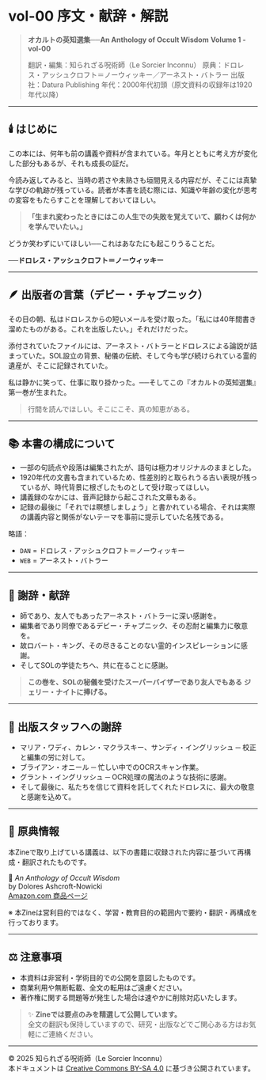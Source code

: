 # vol-00 序文・献辞・解説

> **オカルトの英知選集──An Anthology of Occult Wisdom**
> **Volume 1 - vol-00**
> 
> 翻訳・編集：知られざる呪術師（Le Sorcier Inconnu）
> 原典：ドロレス・アッシュクロフト＝ノーウィッキー／アーネスト・バトラー
> 出版社：Datura Publishing
> 年代：2000年代初頭（原文資料の収録年は1920年代以降）

---

## 🕯️ はじめに

この本には、何年も前の講義や資料が含まれている。年月とともに考え方が変化した部分もあるが、それも成長の証だ。

今読み返してみると、当時の若さや未熟さも垣間見える内容だが、そこには真摯な学びの軌跡が残っている。読者が本書を読む際には、知識や年齢の変化が思考の変容をもたらすことを理解しておいてほしい。

> **「生まれ変わったときにはこの人生での失敗を覚えていて、願わくは何かを学んでいたい。」**

どうか笑わずにいてほしい──これはあなたにも起こりうることだ。

**──ドロレス・アッシュクロフト＝ノーウィッキー**

---

## 🪶 出版者の言葉（デビー・チャプニック）

その日の朝、私はドロレスからの短いメールを受け取った。「私には40年間書き溜めたものがある。これを出版したい。」それだけだった。

添付されていたファイルには、アーネスト・バトラーとドロレスによる論説が詰まっていた。SOL設立の背景、秘儀の伝統、そして今も学び続けられている霊的遺産が、そこに記録されていた。

私は静かに笑って、仕事に取り掛かった。──そしてこの『オカルトの英知選集』第一巻が生まれた。

> 行間を読んでほしい。そこにこそ、真の知恵がある。

---

## 📚 本書の構成について

- 一部の句読点や段落は編集されたが、語句は極力オリジナルのままとした。
- 1920年代の文書も含まれているため、性差別的と取られうる古い表現が残っているが、時代背景に根ざしたものとして受け取ってほしい。
- 講義録のなかには、音声記録から起こされた文章もある。
- 記録の最後に「それでは瞑想しましょう」と書かれている場合、それは実際の講義内容と関係がないテーマを事前に提示していた名残である。

略語：
- `DAN` = ドロレス・アッシュクロフト＝ノーウィッキー
- `WEB` = アーネスト・バトラー

---

## 🙏 謝辞・献辞

- 師であり、友人でもあったアーネスト・バトラーに深い感謝を。
- 編集者であり同僚であるデビー・チャプニック、その忍耐と編集力に敬意を。
- 故ロバート・キング、その尽きることのない霊的インスピレーションに感謝。
- そしてSOLの学徒たちへ、共に在ることに感謝。

> **この巻を、SOLの秘儀を受けたスーパーバイザーであり友人でもある**
> **ジェリー・ナイトに捧げる。**

---

## 🔧 出版スタッフへの謝辞

- マリア・ワディ、カレン・マクラスキー、サンディ・イングリッシュ ─ 校正と編集の労に対して。
- ブライアン・オニール ─ 忙しい中でのOCRスキャン作業。
- グラント・イングリッシュ ─ OCR処理の魔法のような技術に感謝。
- そして最後に、私たちを信じて資料を託してくれたドロレスに、最大の敬意と感謝を込めて。

---

## 📘 原典情報

本Zineで取り上げている講義は、以下の書籍に収録された内容に基づいて再構成・翻訳されたものです。

📖 *An Anthology of Occult Wisdom*  
by Dolores Ashcroft-Nowicki  
[Amazon.com 商品ページ](https://www.amazon.com/Anthology-Occult-Wisdom-Dolores-Ashcroft-Nowicki/dp/0967752345)

※ 本Zineは営利目的ではなく、学習・教育目的の範囲内で要約・翻訳・再構成を行っております。

---

## ⚖️ 注意事項

- 本資料は非営利・学術目的での公開を意図したものです。
- 商業利用や無断転載、全文の転用はご遠慮ください。
- 著作権に関する問題等が発生した場合は速やかに削除対応いたします。

> ✨ **Zineでは要点のみを精選して公開しています。**  
> 全文の翻訳も保持していますので、研究・出版などでご関心ある方はお気軽にご連絡ください。

---
© 2025 知られざる呪術師（Le Sorcier Inconnu）  
本ドキュメントは [Creative Commons BY-SA 4.0](https://creativecommons.org/licenses/by-sa/4.0/deed.ja) に基づき公開されています。
